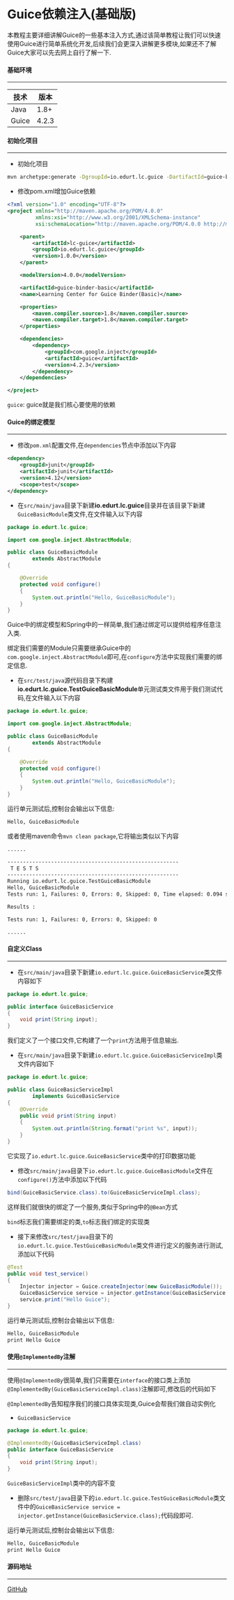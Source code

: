 # Guice依赖注入(基础版)

本教程主要详细讲解Guice的一些基本注入方式,通过该简单教程让我们可以快速使用Guice进行简单系统化开发,后续我们会更深入讲解更多模块,如果还不了解Guice大家可以先去网上自行了解一下.

#### 基础环境

---

| 技术  | 版本  |
| ----- | ----- |
| Java  | 1.8+  |
| Guice | 4.2.3 |

#### 初始化项目

---

- 初始化项目

```bash
mvn archetype:generate -DgroupId=io.edurt.lc.guice -DartifactId=guice-binder-basic -DarchetypeArtifactId=maven-archetype-quickstart -Dversion=1.0.0 -DinteractiveMode=false
```

- 修改pom.xml增加Guice依赖

```xml
<?xml version="1.0" encoding="UTF-8"?>
<project xmlns="http://maven.apache.org/POM/4.0.0"
         xmlns:xsi="http://www.w3.org/2001/XMLSchema-instance"
         xsi:schemaLocation="http://maven.apache.org/POM/4.0.0 http://maven.apache.org/xsd/maven-4.0.0.xsd">

    <parent>
        <artifactId>lc-guice</artifactId>
        <groupId>io.edurt.lc.guice</groupId>
        <version>1.0.0</version>
    </parent>

    <modelVersion>4.0.0</modelVersion>

    <artifactId>guice-binder-basic</artifactId>
    <name>Learning Center for Guice Binder(Basic)</name>

    <properties>
        <maven.compiler.source>1.8</maven.compiler.source>
        <maven.compiler.target>1.8</maven.compiler.target>
    </properties>

    <dependencies>
        <dependency>
            <groupId>com.google.inject</groupId>
            <artifactId>guice</artifactId>
            <version>4.2.3</version>
        </dependency>
    </dependencies>

</project>
```

`guice`: guice就是我们核心要使用的依赖

#### Guice的绑定模型

---

- 修改`pom.xml`配置文件,在`dependencies`节点中添加以下内容

```xml
<dependency>
    <groupId>junit</groupId>
    <artifactId>junit</artifactId>
    <version>4.12</version>
    <scope>test</scope>
</dependency>
```

- 在`src/main/java`目录下新建**io.edurt.lc.guice**目录并在该目录下新建`GuiceBasicModule`类文件,在文件输入以下内容

```java
package io.edurt.lc.guice;

import com.google.inject.AbstractModule;

public class GuiceBasicModule
        extends AbstractModule
{

    @Override
    protected void configure()
    {
        System.out.println("Hello, GuiceBasicModule");
    }
}
```

Guice中的绑定模型和Spring中的一样简单,我们通过绑定可以提供给程序任意注入类.

绑定我们需要的Module只需要继承Guice中的`com.google.inject.AbstractModule`即可,在`configure`方法中实现我们需要的绑定信息.

- 在`src/test/java`源代码目录下构建**io.edurt.lc.guice.TestGuiceBasicModule**单元测试类文件用于我们测试代码,在文件输入以下内容

```java
package io.edurt.lc.guice;

import com.google.inject.AbstractModule;

public class GuiceBasicModule
        extends AbstractModule
{

    @Override
    protected void configure()
    {
        System.out.println("Hello, GuiceBasicModule");
    }
}
```

运行单元测试后,控制台会输出以下信息:

```bash
Hello, GuiceBasicModule
```

或者使用maven命令`mvn clean package`,它将输出类似以下内容

```bash
......

-------------------------------------------------------
 T E S T S
-------------------------------------------------------
Running io.edurt.lc.guice.TestGuiceBasicModule
Hello, GuiceBasicModule
Tests run: 1, Failures: 0, Errors: 0, Skipped: 0, Time elapsed: 0.094 sec

Results :

Tests run: 1, Failures: 0, Errors: 0, Skipped: 0

......
```

#### 自定义Class

---

- 在`src/main/java`目录下新建`io.edurt.lc.guice.GuiceBasicService`类文件内容如下

```java
package io.edurt.lc.guice;

public interface GuiceBasicService
{
    void print(String input);
}
```

我们定义了一个接口文件,它构建了一个`print`方法用于信息输出.

- 在`src/main/java`目录下新建`io.edurt.lc.guice.GuiceBasicServiceImpl`类文件内容如下

```java
package io.edurt.lc.guice;

public class GuiceBasicServiceImpl
        implements GuiceBasicService
{
    @Override
    public void print(String input)
    {
        System.out.println(String.format("print %s", input));
    }
}
```

它实现了`io.edurt.lc.guice.GuiceBasicService`类中的打印数据功能

- 修改`src/main/java`目录下`io.edurt.lc.guice.GuiceBasicModule`文件在`configure()`方法中添加以下代码

```java
bind(GuiceBasicService.class).to(GuiceBasicServiceImpl.class);
```

这样我们就很快的绑定了一个服务,类似于Spring中的`@Bean`方式

`bind`标志我们需要绑定的类,`to`标志我们绑定的实现类

- 接下来修改`src/test/java`目录下的`io.edurt.lc.guice.TestGuiceBasicModule`类文件进行定义的服务进行测试,添加以下代码

```java
@Test
public void test_service()
{
    Injector injector = Guice.createInjector(new GuiceBasicModule());
    GuiceBasicService service = injector.getInstance(GuiceBasicService.class);
    service.print("Hello Guice");
}
```

运行单元测试后,控制台会输出以下信息:

```bash
Hello, GuiceBasicModule
print Hello Guice
```

#### 使用`@ImplementedBy`注解

---

使用`@ImplementedBy`很简单,我们只需要在`interface`的接口类上添加`@ImplementedBy(GuiceBasicServiceImpl.class)`注解即可,修改后的代码如下

`@ImplementedBy`告知程序我们的接口具体实现类,Guice会帮我们做自动实例化

- `GuiceBasicService`

```java
package io.edurt.lc.guice;

@ImplementedBy(GuiceBasicServiceImpl.class)
public interface GuiceBasicService
{
    void print(String input);
}
```

`GuiceBasicServiceImpl`类中的内容不变

- 删除`src/test/java`目录下的`io.edurt.lc.guice.TestGuiceBasicModule`类文件中的`GuiceBasicService service = injector.getInstance(GuiceBasicService.class);`代码段即可.

运行单元测试后,控制台会输出以下信息:

```bash
Hello, GuiceBasicModule
print Hello Guice
```

#### 源码地址

---

[GitHub](https://github.com/EdurtIO/learning-center-code/tree/master/guice/binder-basic)
